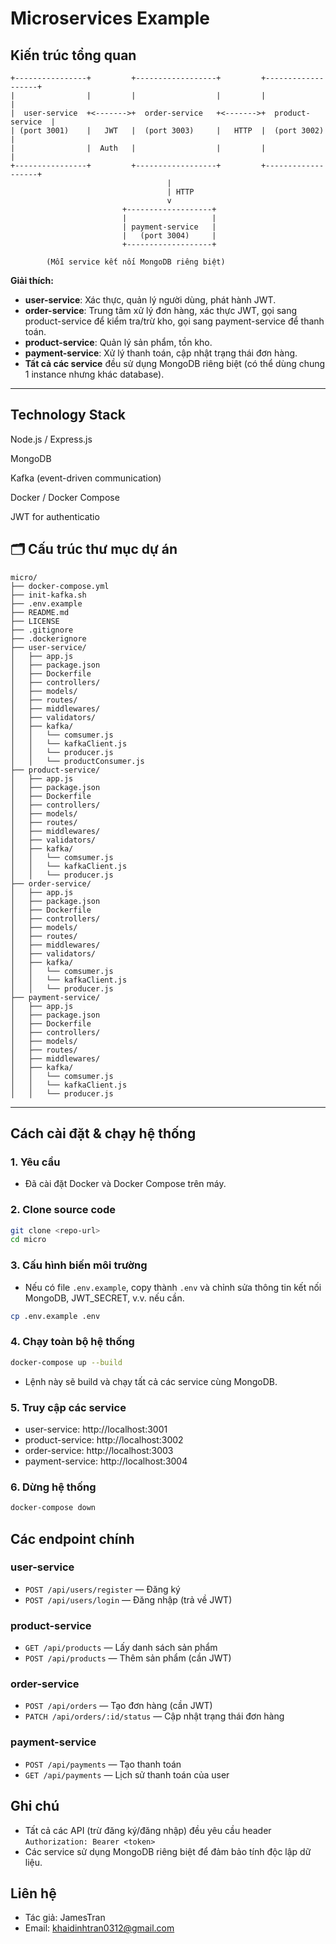 # Microservices Example

## Kiến trúc tổng quan

```
+----------------+         +------------------+         +-------------------+
|                |         |                  |         |                   |
|  user-service  +<------->+  order-service   +<------->+  product-service  |
| (port 3001)    |   JWT   |  (port 3003)     |   HTTP  |  (port 3002)      |
|                |  Auth   |                  |         |                   |
+----------------+         +------------------+         +-------------------+
                                   |
                                   | HTTP
                                   v
                         +-------------------+
                         |                   |
                         | payment-service   |
                         |   (port 3004)     |
                         +-------------------+

        (Mỗi service kết nối MongoDB riêng biệt)
```

**Giải thích:**
- **user-service**: Xác thực, quản lý người dùng, phát hành JWT.
- **order-service**: Trung tâm xử lý đơn hàng, xác thực JWT, gọi sang product-service để kiểm tra/trừ kho, gọi sang payment-service để thanh toán.
- **product-service**: Quản lý sản phẩm, tồn kho.
- **payment-service**: Xử lý thanh toán, cập nhật trạng thái đơn hàng.
- **Tất cả các service** đều sử dụng MongoDB riêng biệt (có thể dùng chung 1 instance nhưng khác database).

---
##  Technology Stack
Node.js / Express.js

MongoDB

Kafka (event-driven communication)

Docker / Docker Compose

JWT for authenticatio
## 🗂️ Cấu trúc thư mục dự án

```
micro/
├── docker-compose.yml
├── init-kafka.sh
├── .env.example
├── README.md
├── LICENSE
├── .gitignore
├── .dockerignore
├── user-service/
│   ├── app.js
│   ├── package.json
│   ├── Dockerfile
│   ├── controllers/
│   ├── models/
│   ├── routes/
│   ├── middlewares/
│   ├── validators/
│   ├── kafka/
│   │   └── comsumer.js
│   │   └── kafkaClient.js
│   │   └── producer.js
│   │   └── productConsumer.js
├── product-service/
│   ├── app.js
│   ├── package.json
│   ├── Dockerfile
│   ├── controllers/
│   ├── models/
│   ├── routes/
│   ├── middlewares/
│   ├── validators/
│   ├── kafka/
│   │   └── comsumer.js
│   │   └── kafkaClient.js
│   │   └── producer.js
├── order-service/
│   ├── app.js
│   ├── package.json
│   ├── Dockerfile
│   ├── controllers/
│   ├── models/
│   ├── routes/
│   ├── middlewares/
│   ├── validators/
│   ├── kafka/
│   │   └── comsumer.js
│   │   └── kafkaClient.js
│   │   └── producer.js
├── payment-service/
│   ├── app.js
│   ├── package.json
│   ├── Dockerfile
│   ├── controllers/
│   ├── models/
│   ├── routes/
│   ├── middlewares/
│   ├── kafka/
│   │   └── comsumer.js
│   │   └── kafkaClient.js
│   │   └── producer.js

```

---

##  Cách cài đặt & chạy hệ thống

### 1. Yêu cầu
- Đã cài đặt Docker và Docker Compose trên máy.

### 2. Clone source code
```bash
git clone <repo-url>
cd micro
```

### 3. Cấu hình biến môi trường
- Nếu có file `.env.example`, copy thành `.env` và chỉnh sửa thông tin kết nối MongoDB, JWT_SECRET, v.v. nếu cần.
```bash
cp .env.example .env
```

### 4. Chạy toàn bộ hệ thống
```bash
docker-compose up --build
```
- Lệnh này sẽ build và chạy tất cả các service cùng MongoDB.

### 5. Truy cập các service
- user-service: http://localhost:3001
- product-service: http://localhost:3002
- order-service: http://localhost:3003
- payment-service: http://localhost:3004

### 6. Dừng hệ thống
```bash
docker-compose down
```

## Các endpoint chính

### user-service
- `POST /api/users/register` — Đăng ký
- `POST /api/users/login` — Đăng nhập (trả về JWT)

### product-service
- `GET /api/products` — Lấy danh sách sản phẩm
- `POST /api/products` — Thêm sản phẩm (cần JWT)


### order-service
- `POST /api/orders` — Tạo đơn hàng (cần JWT)
- `PATCH /api/orders/:id/status` — Cập nhật trạng thái đơn hàng

### payment-service
- `POST /api/payments` — Tạo thanh toán
- `GET /api/payments` — Lịch sử thanh toán của user

## Ghi chú
- Tất cả các API (trừ đăng ký/đăng nhập) đều yêu cầu header `Authorization: Bearer <token>`
- Các service sử dụng MongoDB riêng biệt để đảm bảo tính độc lập dữ liệu.

## Liên hệ
- Tác giả: JamesTran
- Email: khaidinhtran0312@gmail.com
